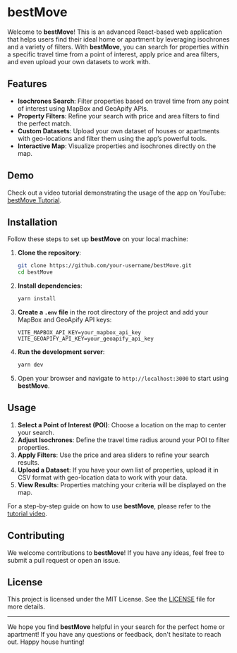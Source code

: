 # bestMove

Welcome to **bestMove**! This is an advanced React-based web application that helps users find their ideal home or apartment by leveraging isochrones and a variety of filters. With **bestMove**, you can search for properties within a specific travel time from a point of interest, apply price and area filters, and even upload your own datasets to work with.

## Features

- **Isochrones Search**: Filter properties based on travel time from any point of interest using MapBox and GeoApify APIs.
- **Property Filters**: Refine your search with price and area filters to find the perfect match.
- **Custom Datasets**: Upload your own dataset of houses or apartments with geo-locations and filter them using the app’s powerful tools.
- **Interactive Map**: Visualize properties and isochrones directly on the map.

## Demo

Check out a video tutorial demonstrating the usage of the app on YouTube: [bestMove Tutorial](https://www.youtube.com/watch?v=your-video-id).

## Installation

Follow these steps to set up **bestMove** on your local machine:

1. **Clone the repository**:
    ```bash
    git clone https://github.com/your-username/bestMove.git
    cd bestMove
    ```

2. **Install dependencies**:
    ```bash
    yarn install
    ```

3. **Create a `.env` file** in the root directory of the project and add your MapBox and GeoApify API keys:
    ```plaintext
    VITE_MAPBOX_API_KEY=your_mapbox_api_key
    VITE_GEOAPIFY_API_KEY=your_geoapify_api_key
    ```

4. **Run the development server**:
    ```bash
    yarn dev
    ```

5. Open your browser and navigate to `http://localhost:3000` to start using **bestMove**.

## Usage

1. **Select a Point of Interest (POI)**: Choose a location on the map to center your search.
2. **Adjust Isochrones**: Define the travel time radius around your POI to filter properties.
3. **Apply Filters**: Use the price and area sliders to refine your search results.
4. **Upload a Dataset**: If you have your own list of properties, upload it in CSV format with geo-location data to work with your data.
5. **View Results**: Properties matching your criteria will be displayed on the map.

For a step-by-step guide on how to use **bestMove**, please refer to the [tutorial video](https://www.youtube.com/watch?v=a4YysSHueHs).

## Contributing

We welcome contributions to **bestMove**! If you have any ideas, feel free to submit a pull request or open an issue.

## License

This project is licensed under the MIT License. See the [LICENSE](https://www.mit.edu/~amini/LICENSE.md) file for more details.

---

We hope you find **bestMove** helpful in your search for the perfect home or apartment! If you have any questions or feedback, don't hesitate to reach out. Happy house hunting!